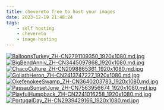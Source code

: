 ```yaml
---
title: chevereto free to host your images
date: 2023-12-19 21:48:24
tags:
    - self hosting
    - chevereto
    - image hosting
---
```

[![BalloonsTurkey_ZH-CN2791109350_1920x1080.md.jpg](http://192.168.1.235:8145/images/2023/12/20/BalloonsTurkey_ZH-CN2791109350_1920x1080.md.jpg)](http://192.168.1.235:8145/image/jSL)
[![BigBendAnniv_ZH-CN3445097868_1920x1080.md.jpg](http://192.168.1.235:8145/images/2023/12/20/BigBendAnniv_ZH-CN3445097868_1920x1080.md.jpg)](http://192.168.1.235:8145/image/NL9)
[![ChacoCulture_ZH-CN2098865361_1920x1080.md.jpg](http://192.168.1.235:8145/images/2023/12/20/ChacoCulture_ZH-CN2098865361_1920x1080.md.jpg)](http://192.168.1.235:8145/image/ql0)
[![GoliathHeron_ZH-CN2413747227_1920x1080.md.jpg](http://192.168.1.235:8145/images/2023/12/20/GoliathHeron_ZH-CN2413747227_1920x1080.md.jpg)](http://192.168.1.235:8145/image/Tax)
[![OkefenokeeSwamp_ZH-CN3640203783_1920x1080.md.jpg](http://192.168.1.235:8145/images/2023/12/20/OkefenokeeSwamp_ZH-CN3640203783_1920x1080.md.jpg)](http://192.168.1.235:8145/image/XZ5)
[![PassauSunsetJune_ZH-CN7563956674_1920x1080.md.jpg](http://192.168.1.235:8145/images/2023/12/20/PassauSunsetJune_ZH-CN7563956674_1920x1080.md.jpg)](http://192.168.1.235:8145/image/r4D)
[![PlayfulHumpback_ZH-CN2241016258_1920x1080.md.jpg](http://192.168.1.235:8145/images/2023/12/20/PlayfulHumpback_ZH-CN2241016258_1920x1080.md.jpg)](http://192.168.1.235:8145/image/OXn)
[![PortugalDay_ZH-CN2939429166_1920x1080.md.jpg](http://192.168.1.235:8145/images/2023/12/20/PortugalDay_ZH-CN2939429166_1920x1080.md.jpg)](http://192.168.1.235:8145/image/kPk)
